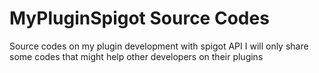 # MyPluginSpigot Source Codes
Source codes on my plugin development with spigot API
I will only share some codes that might help other developers on their plugins

